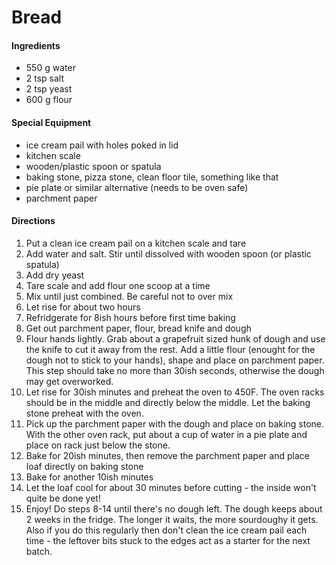 # Bread

#### Ingredients

 - 550 g water
 - 2 tsp salt
 - 2 tsp yeast
 - 600 g flour
 
 #### Special Equipment
 
 - ice cream pail with holes poked in lid
 - kitchen scale
 - wooden/plastic spoon or spatula
 - baking stone, pizza stone, clean floor tile, something like that
 - pie plate or similar alternative (needs to be oven safe)
 - parchment paper

 #### Directions

 1. Put a clean ice cream pail on a kitchen scale and tare
 2. Add water and salt. Stir until dissolved with wooden spoon (or plastic spatula)
 3. Add dry yeast
 4. Tare scale and add flour one scoop at a time
 5. Mix until just combined. Be careful not to over mix
 6. Let rise for about two hours
 7. Refridgerate for 8ish hours before first time baking
 8. Get out parchment paper, flour, bread knife and dough
 9. Flour hands lightly. Grab about a grapefruit sized hunk of dough and use the knife to cut it away from the rest. Add a little flour (enought for the dough not to stick to your hands), shape and place on parchment paper. This step should take no more than 30ish seconds, otherwise the dough may get overworked.
 10. Let rise for 30ish minutes and preheat the oven to 450F. The oven racks should be in the middle and directly below the middle. Let the baking stone preheat with the oven.
 11. Pick up the parchment paper with the dough and place on baking stone. With the other oven rack, put about a cup of water in a pie plate and place on rack just below the stone.
 12. Bake for 20ish minutes, then remove the parchment paper and place loaf directly on baking stone
 13. Bake for another 10ish minutes
 14. Let the loaf cool for about 30 minutes before cutting - the inside won't quite be done yet!
 15. Enjoy! Do steps 8-14 until there's no dough left. The dough keeps about 2 weeks in the fridge. The longer it waits, the more sourdoughy it gets. Also if you do this regularly then don't clean the ice cream pail each time - the leftover bits stuck to the edges act as a starter for the next batch.
